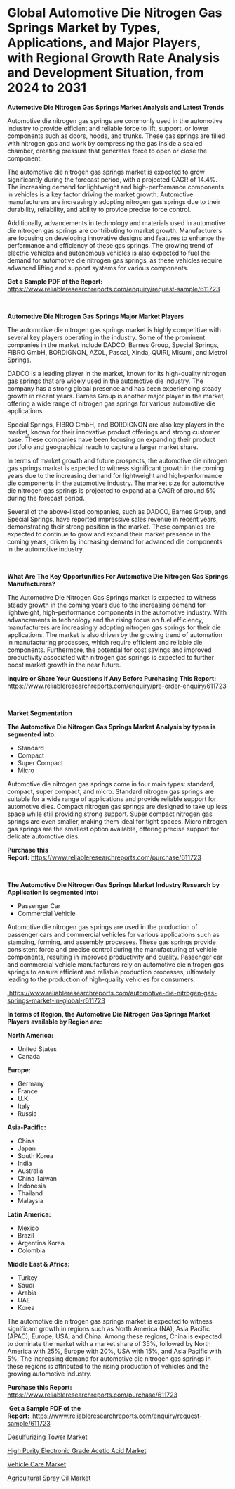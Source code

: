 <p><h1>Global Automotive Die Nitrogen Gas Springs Market by Types, Applications, and Major Players, with Regional Growth Rate Analysis and Development Situation, from 2024 to 2031</h1></p><p><strong>Automotive Die Nitrogen Gas Springs Market Analysis and Latest Trends</strong></p>
<p><p>Automotive die nitrogen gas springs are commonly used in the automotive industry to provide efficient and reliable force to lift, support, or lower components such as doors, hoods, and trunks. These gas springs are filled with nitrogen gas and work by compressing the gas inside a sealed chamber, creating pressure that generates force to open or close the component.</p><p>The automotive die nitrogen gas springs market is expected to grow significantly during the forecast period, with a projected CAGR of 14.4%. The increasing demand for lightweight and high-performance components in vehicles is a key factor driving the market growth. Automotive manufacturers are increasingly adopting nitrogen gas springs due to their durability, reliability, and ability to provide precise force control.</p><p>Additionally, advancements in technology and materials used in automotive die nitrogen gas springs are contributing to market growth. Manufacturers are focusing on developing innovative designs and features to enhance the performance and efficiency of these gas springs. The growing trend of electric vehicles and autonomous vehicles is also expected to fuel the demand for automotive die nitrogen gas springs, as these vehicles require advanced lifting and support systems for various components.</p></p>
<p><strong>Get a Sample PDF of the Report:&nbsp;</strong> <a href="https://www.reliableresearchreports.com/enquiry/request-sample/611723">https://www.reliableresearchreports.com/enquiry/request-sample/611723</a></p>
<p>&nbsp;</p>
<p><strong>Automotive Die Nitrogen Gas Springs Major Market Players</strong></p>
<p><p>The automotive die nitrogen gas springs market is highly competitive with several key players operating in the industry. Some of the prominent companies in the market include DADCO, Barnes Group, Special Springs, FIBRO GmbH, BORDIGNON, AZOL, Pascal, Xinda, QUIRI, Misumi, and Metrol Springs.</p><p>DADCO is a leading player in the market, known for its high-quality nitrogen gas springs that are widely used in the automotive die industry. The company has a strong global presence and has been experiencing steady growth in recent years. Barnes Group is another major player in the market, offering a wide range of nitrogen gas springs for various automotive die applications.</p><p>Special Springs, FIBRO GmbH, and BORDIGNON are also key players in the market, known for their innovative product offerings and strong customer base. These companies have been focusing on expanding their product portfolio and geographical reach to capture a larger market share. </p><p>In terms of market growth and future prospects, the automotive die nitrogen gas springs market is expected to witness significant growth in the coming years due to the increasing demand for lightweight and high-performance die components in the automotive industry. The market size for automotive die nitrogen gas springs is projected to expand at a CAGR of around 5% during the forecast period.</p><p>Several of the above-listed companies, such as DADCO, Barnes Group, and Special Springs, have reported impressive sales revenue in recent years, demonstrating their strong position in the market. These companies are expected to continue to grow and expand their market presence in the coming years, driven by increasing demand for advanced die components in the automotive industry.</p></p>
<p>&nbsp;</p>
<p><strong>What Are The Key Opportunities For Automotive Die Nitrogen Gas Springs Manufacturers?</strong></p>
<p><p>The Automotive Die Nitrogen Gas Springs market is expected to witness steady growth in the coming years due to the increasing demand for lightweight, high-performance components in the automotive industry. With advancements in technology and the rising focus on fuel efficiency, manufacturers are increasingly adopting nitrogen gas springs for their die applications. The market is also driven by the growing trend of automation in manufacturing processes, which require efficient and reliable die components. Furthermore, the potential for cost savings and improved productivity associated with nitrogen gas springs is expected to further boost market growth in the near future.</p></p>
<p><strong>Inquire or Share Your Questions If Any Before Purchasing This Report:</strong> <a href="https://www.reliableresearchreports.com/enquiry/pre-order-enquiry/611723">https://www.reliableresearchreports.com/enquiry/pre-order-enquiry/611723</a></p>
<p>&nbsp;</p>
<p><strong>Market Segmentation</strong></p>
<p><strong>The Automotive Die Nitrogen Gas Springs Market Analysis by types is segmented into:</strong></p>
<p><ul><li>Standard</li><li>Compact</li><li>Super Compact</li><li>Micro</li></ul></p>
<p><p>Automotive die nitrogen gas springs come in four main types: standard, compact, super compact, and micro. Standard nitrogen gas springs are suitable for a wide range of applications and provide reliable support for automotive dies. Compact nitrogen gas springs are designed to take up less space while still providing strong support. Super compact nitrogen gas springs are even smaller, making them ideal for tight spaces. Micro nitrogen gas springs are the smallest option available, offering precise support for delicate automotive dies.</p></p>
<p><strong>Purchase this Report:&nbsp;</strong><a href="https://www.reliableresearchreports.com/purchase/611723">https://www.reliableresearchreports.com/purchase/611723</a></p>
<p>&nbsp;</p>
<p><strong>The Automotive Die Nitrogen Gas Springs Market Industry Research by Application is segmented into:</strong></p>
<p><ul><li>Passenger Car</li><li>Commercial Vehicle</li></ul></p>
<p><p>Automotive die nitrogen gas springs are used in the production of passenger cars and commercial vehicles for various applications such as stamping, forming, and assembly processes. These gas springs provide consistent force and precise control during the manufacturing of vehicle components, resulting in improved productivity and quality. Passenger car and commercial vehicle manufacturers rely on automotive die nitrogen gas springs to ensure efficient and reliable production processes, ultimately leading to the production of high-quality vehicles for consumers.</p></p>
<p><a href="https://www.reliableresearchreports.com/automotive-die-nitrogen-gas-springs-market-in-global-r611723">&nbsp;https://www.reliableresearchreports.com/automotive-die-nitrogen-gas-springs-market-in-global-r611723</a></p>
<p><strong>In terms of Region, the Automotive Die Nitrogen Gas Springs Market Players available by Region are:</strong></p>
<p>
    <p> <strong> North America: </strong>
        <ul>
            <li>United States</li>
            <li>Canada</li>
        </ul>
        </p> 
    <p> <strong> Europe: </strong>
        <ul>
            <li>Germany</li>
            <li>France</li>
            <li>U.K.</li>
            <li>Italy</li>
            <li>Russia</li>
        </ul>
        </p> 
    <p> <strong> Asia-Pacific: </strong>
        <ul>
            <li>China</li>
            <li>Japan</li>
            <li>South Korea</li>
            <li>India</li>
            <li>Australia</li>
            <li>China Taiwan</li>
            <li>Indonesia</li>
            <li>Thailand</li>
            <li>Malaysia</li>
        </ul>
        </p> 
    <p> <strong> Latin America: </strong>
        <ul>
            <li>Mexico</li>
            <li>Brazil</li>
            <li>Argentina Korea</li>
            <li>Colombia</li>
        </ul>
        </p> 
    <p> <strong> Middle East & Africa: </strong>
        <ul>
            <li>Turkey</li>
            <li>Saudi</li>
            <li>Arabia</li>
            <li>UAE</li>
            <li>Korea</li>
        </ul>
    </p>
    </p>
<p><p>The automotive die nitrogen gas springs market is expected to witness significant growth in regions such as North America (NA), Asia Pacific (APAC), Europe, USA, and China. Among these regions, China is expected to dominate the market with a market share of 35%, followed by North America with 25%, Europe with 20%, USA with 15%, and Asia Pacific with 5%. The increasing demand for automotive die nitrogen gas springs in these regions is attributed to the rising production of vehicles and the growing automotive industry.</p></p>
<p><strong>Purchase this Report: </strong><a href="https://www.reliableresearchreports.com/purchase/611723">https://www.reliableresearchreports.com/purchase/611723</a></p>
<p>&nbsp;<strong>Get a Sample PDF of the Report:&nbsp;&nbsp;</strong><a href="https://www.reliableresearchreports.com/enquiry/request-sample/611723">https://www.reliableresearchreports.com/enquiry/request-sample/611723</a></p>
<p><strong></strong></p>
<p><p><a href="https://github.com/beauBlock13/Market-Research-Report-List-1/blob/main/desulfurizing-tower-market.md">Desulfurizing Tower Market</a></p><p><a href="https://medium.com/@neilrogers69/insights-into-the-high-purity-electronic-grade-acetic-acid-industry-market-financial-status-b6563f060417">High Purity Electronic Grade Acetic Acid Market</a></p><p><a href="https://github.com/annerides/Market-Research-Report-List-1/blob/main/vehicle-care-market.md">Vehicle Care Market</a></p><p><a href="https://medium.com/@sallyselcenk46/global-agricultural-spray-oil-market-size-is-expected-to-experience-a-cagr-of-10-1-95bc93c95896">Agricultural Spray Oil Market</a></p></p>